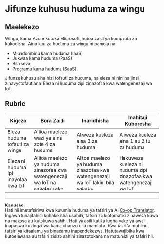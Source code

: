 <!--
CO_OP_TRANSLATOR_METADATA:
{
  "original_hash": "bfd35499bd68d7d740242bfea784bbeb",
  "translation_date": "2025-08-27T23:13:05+00:00",
  "source_file": "2-farm/lessons/4-migrate-your-plant-to-the-cloud/assignment.md",
  "language_code": "sw"
}
-->
# Jifunze kuhusu huduma za wingu

## Maelekezo

Wingu, kama Azure kutoka Microsoft, hutoa zaidi ya kompyuta za kukodisha. Aina kuu za huduma za wingu ni pamoja na:

* Miundombinu kama huduma (IaaS)
* Jukwaa kama huduma (PaaS)
* Bila seva
* Programu kama huduma (SaaS)

Jifunze kuhusu aina hizi tofauti za huduma, na eleza ni nini na jinsi zinavyotofautiana. Eleza ni huduma zipi zinazofaa kwa watengenezaji wa IoT.

## Rubric

| Kigezo | Bora Zaidi | Inaridhisha | Inahitaji Kuboresha |
| ------- | ---------- | ----------- | ------------------- |
| Eleza huduma tofauti za wingu | Alitoa maelezo wazi ya aina zote 4 za huduma | Aliweza kueleza aina 3 za huduma | Aliweza kueleza aina 1 au 2 tu za huduma |
| Eleza ni huduma ipi inayofaa kwa IoT | Alitoa maelezo ya huduma zinazofaa kwa watengenezaji wa IoT na sababu zake | Alitoa maelezo ya huduma zinazofaa kwa watengenezaji wa IoT lakini bila sababu | Hakuweza kueleza ni huduma zipi zinazofaa kwa watengenezaji wa IoT |

---

**Kanusho**:  
Hati hii imetafsiriwa kwa kutumia huduma ya tafsiri ya AI [Co-op Translator](https://github.com/Azure/co-op-translator). Ingawa tunajitahidi kuhakikisha usahihi, tafsiri za kiotomatiki zinaweza kuwa na makosa au kutokuwa sahihi. Hati ya asili katika lugha yake ya awali inapaswa kuzingatiwa kama chanzo cha mamlaka. Kwa taarifa muhimu, tafsiri ya kitaalamu ya binadamu inapendekezwa. Hatutawajibika kwa kutoelewana au tafsiri zisizo sahihi zinazotokana na matumizi ya tafsiri hii.